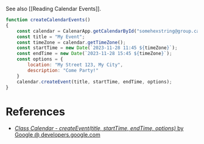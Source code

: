 See also [[Reading Calendar Events]].

```js
function createCalendarEvents()
{
	const calendar = CalenarApp.getCalendarById("somehexstring@group.calendar.google.com");
	const title = "My Event";
	const timeZone = calendar.getTimeZone();
	const startTime = new Date(`2023-11-28 11:45 ${timeZone}`);
	const endTime = new Date(`2023-11-28 15:45 ${timeZone}`);
	const options = {
		location: "My Street 123, My City",
		description: "Come Party!"
	}
	calendar.createEvent(title, startTime, endTime, options);
}
```

# References

- [_Class Calendar - createEvent(title, startTime, endTime, options)_ by Google @ developers.google.com](https://developers.google.com/apps-script/reference/calendar/calendar#createEvent(String,Date,Date,Object))
